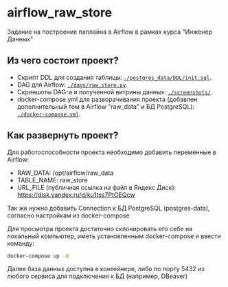 # airflow_raw_store
Задание на построение паплайна в Airflow в рамках курса "Инженер Данных"

## Из чего состоит проект?

- Скрипт DDL для создания таблицы: <code>[./postgres_data/DDL/init.sql](https://github.com/AlexeyAnanchenko/airflow_raw_store/blob/main/postgres_data/DDL/01_init.sql)</code>.
- DAG для Airflow: <code>[./dags/raw_store.py](https://github.com/AlexeyAnanchenko/airflow_raw_store/blob/main/dags/raw_store.py)</code>.
- Скриншоты DAG-а и полученной витрины данных: <code>[./screenshots/](https://github.com/AlexeyAnanchenko/airflow_raw_store/blob/main/screenshots/)</code>.
-  docker-compose.yml для разворачивания проекта (добавлен дополнительный том в Airflow "raw_data" и БД PostgreSQL): <code>[./docker-compose.yml](https://github.com/AlexeyAnanchenko/airflow_raw_store/blob/main/docker-compose.yaml)</code>.

## Как развернуть проект?

Для работоспособности проекта необходимо добавить переменные в Airflow:
- RAW_DATA: /opt/airflow/raw_data
- TABLE_NAME: raw_store
- URL_FILE (публичная ссылка на файл в Яндекс Диск): https://disk.yandex.ru/d/ku1tss7PtOEQcw

Так же нужно добавить Connection к БД PostgreSQL (postgres-data), согласно настройкам из docker-compose

Для просмотра проекта достаточно склонировать его себе на локальный компьютер, иметь установленным docker-compose и ввести команду:

```sh
docker-compose up -d
```

Далее база данных доступна в контейнере, либо по порту 5432 из любого сервиса для подключения к БД (например, DBeaver)
